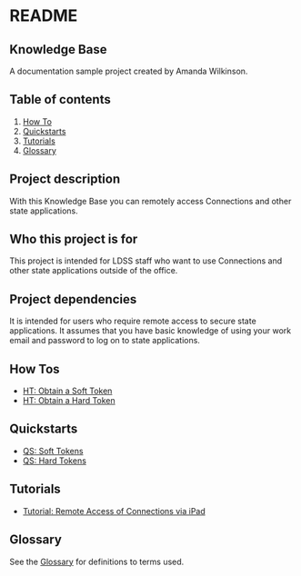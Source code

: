# README 

## Knowledge Base
A documentation sample project created by Amanda Wilkinson.


## Table of contents
1. [How To](#how-tos)
2. [Quickstarts](#quickstarts)
3. [Tutorials](#tutorials)
4. [Glossary](#glossary)


## Project description
With this Knowledge Base you can remotely access Connections and other state applications. 


## Who this project is for
This project is intended for LDSS staff who want to use Connections and other state applications outside of the office.


## Project dependencies
It is intended for users who require remote access to secure state applications. It assumes that you have basic knowledge of using your work email and password to log on to state applications.

## How Tos
 - [HT: Obtain a Soft Token](https://github.com/amandax53/knowledgebase/blob/main/howtos/HTobtainsofttoken.md)
 - [HT: Obtain a Hard Token](https://github.com/amandax53/knowledgebase/blob/main/howtos/HTobtainhardtoken.md)

## Quickstarts
 - [QS: Soft Tokens](https://github.com/amandax53/knowledgebase/blob/main/quickstarts/QSsofttokens.md)
 - [QS: Hard Tokens](https://github.com/amandax53/knowledgebase/blob/main/quickstarts/QShardtokens.md)

## Tutorials
- [Tutorial: Remote Access of Connections via iPad](https://github.com/amandax53/knowledgebase/blob/main/tutorials/TUTremoteconnectionsIPAD.md)

## Glossary
See the [Glossary](https://github.com/amandax53/knowledgebase/blob/main/glossary.md) for definitions to terms used. 
